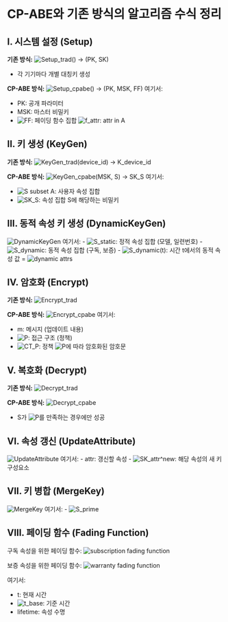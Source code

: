 # CP-ABE와 기존 방식의 알고리즘 수식 정리

## I. 시스템 설정 (Setup)

**기존 방식:**
<img src="https://latex.codecogs.com/png.image?\dpi{110}\bg{white}Setup_{trad}()%20\rightarrow%20(PK,%20SK)" alt="Setup_trad() -> (PK, SK)">
- 각 기기마다 개별 대칭키 생성

**CP-ABE 방식:**
<img src="https://latex.codecogs.com/png.image?\dpi{110}\bg{white}Setup_{cpabe}()%20\rightarrow%20(PK,%20MSK,%20\mathcal{FF})" alt="Setup_cpabe() -> (PK, MSK, FF)">
여기서:
- PK: 공개 파라미터
- MSK: 마스터 비밀키
- <img src="https://latex.codecogs.com/png.image?\dpi{110}\bg{white}\mathcal{FF}" alt="FF">: 페이딩 함수 집합 <img src="https://latex.codecogs.com/png.image?\dpi{110}\bg{white}\{f_{attr}:%20attr%20\in%20\mathcal{A}\}" alt="f_attr: attr in A">

## II. 키 생성 (KeyGen)

**기존 방식:**
<img src="https://latex.codecogs.com/png.image?\dpi{110}\bg{white}KeyGen_{trad}(device\_id)%20\rightarrow%20K_{device\_id}" alt="KeyGen_trad(device_id) -> K_device_id">

**CP-ABE 방식:**
<img src="https://latex.codecogs.com/png.image?\dpi{110}\bg{white}KeyGen_{cpabe}(MSK,%20S)%20\rightarrow%20SK_S" alt="KeyGen_cpabe(MSK, S) -> SK_S">
여기서:
- <img src="https://latex.codecogs.com/png.image?\dpi{110}\bg{white}S%20\subset%20\mathcal{A}" alt="S subset A">: 사용자 속성 집합
- <img src="https://latex.codecogs.com/png.image?\dpi{110}\bg{white}SK_S" alt="SK_S">: 속성 집합 S에 해당하는 비밀키

## III. 동적 속성 키 생성 (DynamicKeyGen)

<img src="https://latex.codecogs.com/png.image?\dpi{110}\bg{white}DynamicKeyGen(MSK,%20S_{static},%20S_{dynamic})%20\rightarrow%20SK_{S_{static}%20\cup%20S_{dynamic}(t)}" alt="DynamicKeyGen">
여기서:
- <img src="https://latex.codecogs.com/png.image?\dpi{110}\bg{white}S_{static}" alt="S_static">: 정적 속성 집합 (모델, 일련번호)
- <img src="https://latex.codecogs.com/png.image?\dpi{110}\bg{white}S_{dynamic}" alt="S_dynamic">: 동적 속성 집합 (구독, 보증)
- <img src="https://latex.codecogs.com/png.image?\dpi{110}\bg{white}S_{dynamic}(t)" alt="S_dynamic(t)">: 시간 t에서의 동적 속성 값 = <img src="https://latex.codecogs.com/png.image?\dpi{110}\bg{white}\{f_{attr}(t)%20:%20attr%20\in%20S_{dynamic}\}" alt="dynamic attrs">

## IV. 암호화 (Encrypt)

**기존 방식:**
<img src="https://latex.codecogs.com/png.image?\dpi{110}\bg{white}Encrypt_{trad}(m,%20\{K_{device\_id}\})%20\rightarrow%20\{CT_{device\_id}\}" alt="Encrypt_trad">

**CP-ABE 방식:**
<img src="https://latex.codecogs.com/png.image?\dpi{110}\bg{white}Encrypt_{cpabe}(PK,%20m,%20\mathcal{P})%20\rightarrow%20CT_\mathcal{P}" alt="Encrypt_cpabe">
여기서:
- m: 메시지 (업데이트 내용)
- <img src="https://latex.codecogs.com/png.image?\dpi{110}\bg{white}\mathcal{P}" alt="P">: 접근 구조 (정책)
- <img src="https://latex.codecogs.com/png.image?\dpi{110}\bg{white}CT_\mathcal{P}" alt="CT_P">: 정책 <img src="https://latex.codecogs.com/png.image?\dpi{110}\bg{white}\mathcal{P}" alt="P">에 따라 암호화된 암호문

## V. 복호화 (Decrypt)

**기존 방식:**
<img src="https://latex.codecogs.com/png.image?\dpi{110}\bg{white}Decrypt_{trad}(CT_{device\_id},%20K_{device\_id})%20\rightarrow%20m" alt="Decrypt_trad">

**CP-ABE 방식:**
<img src="https://latex.codecogs.com/png.image?\dpi{110}\bg{white}Decrypt_{cpabe}(PK,%20CT_\mathcal{P},%20SK_S)%20\rightarrow%20\begin{cases}m%20&%20if%20S%20satisfies%20\mathcal{P}%20at%20time%20t%20\\\perp%20&%20otherwise\end{cases}" alt="Decrypt_cpabe">

- S가 <img src="https://latex.codecogs.com/png.image?\dpi{110}\bg{white}\mathcal{P}" alt="P">를 만족하는 경우에만 성공

## VI. 속성 갱신 (UpdateAttribute)

<img src="https://latex.codecogs.com/png.image?\dpi{110}\bg{white}UpdateAttribute(MSK,%20user\_id,%20attr)%20\rightarrow%20SK_{attr}^{new}" alt="UpdateAttribute">
여기서:
- attr: 갱신할 속성
- <img src="https://latex.codecogs.com/png.image?\dpi{110}\bg{white}SK_{attr}^{new}" alt="SK_attr^new">: 해당 속성의 새 키 구성요소

## VII. 키 병합 (MergeKey)

<img src="https://latex.codecogs.com/png.image?\dpi{110}\bg{white}MergeKey(SK_S,%20SK_{attr}^{new})%20\rightarrow%20SK_{S'}" alt="MergeKey">
여기서:
- <img src="https://latex.codecogs.com/png.image?\dpi{110}\bg{white}S'%20=%20(S%20\setminus%20\{attr\})%20\cup%20\{attr^{new}\}" alt="S_prime">

## VIII. 페이딩 함수 (Fading Function)

구독 속성을 위한 페이딩 함수:
<img src="https://latex.codecogs.com/png.image?\dpi{110}\bg{white}f_{subscription}(t)%20=%20subscription%20\|%20\lfloor%20(t%20-%20t_{base})%20/%20lifetime%20\rfloor" alt="subscription fading function">

보증 속성을 위한 페이딩 함수:
<img src="https://latex.codecogs.com/png.image?\dpi{110}\bg{white}f_{warranty}(t)%20=%20warranty%20\|%20\lfloor%20(t%20-%20t_{base})%20/%20lifetime%20\rfloor" alt="warranty fading function">

여기서:
- t: 현재 시간
- <img src="https://latex.codecogs.com/png.image?\dpi{110}\bg{white}t_{base}" alt="t_base">: 기준 시간
- lifetime: 속성 수명

